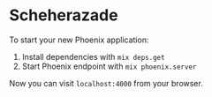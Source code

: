 # Scheherazade

To start your new Phoenix application:

1. Install dependencies with `mix deps.get`
2. Start Phoenix endpoint with `mix phoenix.server`

Now you can visit `localhost:4000` from your browser.
